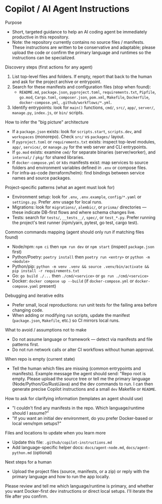 # Copilot / AI Agent Instructions

Purpose
- Short, targeted guidance to help an AI coding agent be immediately productive in this repository.
- Note: the repository currently contains no source files / manifests. These instructions are written to be conservative and adaptable; please upload the code or confirm the primary language and runtimes so the instructions can be specialized.

Discovery steps (first actions for any agent)
1. List top-level files and folders. If empty, report that back to the human and ask for the project archive or entrypoint.
2. Search for these manifests and configuration files (stop when found):
   - `README.md`, `package.json`, `pyproject.toml`, `requirements.txt`, `Pipfile`, `go.mod`, `Cargo.toml`, `composer.json`, `pom.xml`, `Makefile`, `Dockerfile`, `docker-compose.yml`, `.github/workflows/*.yml`.
3. Identify entrypoints: look for `main()` functions, `cmd/`, `src/`, `app/`, `server/`, `manage.py`, `index.js`, or `bin/` scripts.

How to infer the "big picture" architecture
- If a `package.json` exists: look for `scripts.start`, `scripts.dev`, and `workspaces` (monorepo). Check `src/` vs `packages/` layout.
- If `pyproject.toml` or `requirements.txt` exists: inspect top-level modules, `app/`, `service/`, or `manage.py` for the web server and CLI entrypoints.
- If `go.mod` exists: examine `cmd/` for separate binaries (server/worker), and `internal/` / `pkg/` for shared libraries.
- If `docker-compose.yml` or `k8s` manifests exist: map services to source folders and environment variables defined in `.env` or compose files.
- For infra-as-code (terraform/helm): find bindings between service names and source packages.

Project-specific patterns (what an agent must look for)
- Environment setup: look for `.env`, `.env.example`, `config/*.yaml` or `settings.py`. Prefer .env usage for local runs.
- Migrations: look for `migrations/`, `alembic/`, or `prisma/` directories — these indicate DB-first flows and where schema changes live.
- Tests: search for `tests/`, `__tests__/`, `spec/`, or `test_*.py`. Prefer running the project's test runner (npm/yarn, pytest, go test, cargo test).

Common commands mapping (agent should only run if matching files found)
- Node/npm: `npm ci` then `npm run dev` or `npm start` (inspect `package.json` first)
- Python/Poetry: `poetry install` then `poetry run <entry>` or `python -m <module>`
- Python/pip: `python -m venv .venv && source .venv/bin/activate && pip install -r requirements.txt`
- Go: `go build ./...` then `./cmd/<service>` or `go run ./cmd/<service>`
- Docker: `docker compose up --build` (if `docker-compose.yml` or `docker-compose.yaml` present)

Debugging and iterative edits
- Prefer small, local reproductions: run unit tests for the failing area before changing code.
- When adding or modifying run scripts, update the manifest (`package.json`, `Makefile`, etc.) so CI mirrors local runs.

What to avoid / assumptions not to make
- Do not assume language or framework — detect via manifests and file patterns first.
- Do not run network calls or alter CI workflows without human approval.

When repo is empty (current state)
- Tell the human which files are missing (common entrypoints and manifests). Example message the agent should send: "Repo root is empty. Please upload the source tree or tell me the primary language (Node/Python/Go/Rust/Java) and the dev commands to run. I can then generate precise Copilot instructions and a small `dev` Makefile or `README`.

How to ask for clarifying information (templates an agent should use)
- "I couldn't find any manifests in the repo. Which language/runtime should I assume?"
- "If you want an initial dev environment, do you prefer Docker-based or local venv/npm setups?"

Files and locations to update when you learn more
- Update this file: `.github/copilot-instructions.md`
- Add language-specific helper docs: `docs/agent-node.md`, `docs/agent-python.md` (optional)

Next steps for a human
- Upload the project files (source, manifests, or a zip) or reply with the primary language and how to run the app locally.

Please review and tell me which language/runtime is primary, and whether you want Docker-first dev instructions or direct local setups. I'll iterate the file after you confirm.